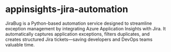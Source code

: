 # appinsights-jira-automation
JiraBug is a Python-based automation service designed to streamline exception management by integrating Azure Application Insights with Jira. It automatically captures application exceptions, filters duplicates, and creates structured Jira tickets—saving developers and DevOps teams valuable time.
